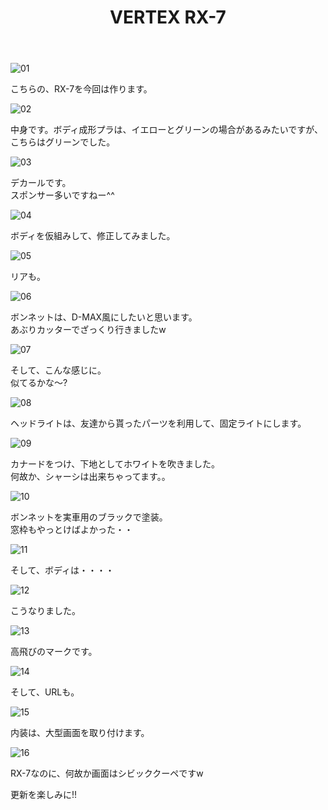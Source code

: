 ﻿---
layout: hobby
title: "VERTEX RX-7"
category: hobby
subcategory: diary
---

![01](/assets/hobby/diary/02/01.jpg)

こちらの、RX-7を今回は作ります。

![02](/assets/hobby/diary/02/02.jpg)

中身です。ボディ成形プラは、イエローとグリーンの場合があるみたいですが、こちらはグリーンでした。

![03](/assets/hobby/diary/02/03.jpg)

デカールです。  
スポンサー多いですねー^^

![04](/assets/hobby/diary/02/04.jpg)

ボディを仮組みして、修正してみました。

![05](/assets/hobby/diary/02/05.jpg)

リアも。

![06](/assets/hobby/diary/02/06.jpg)

ボンネットは、D-MAX風にしたいと思います。  
あぶりカッターでざっくり行きましたw

![07](/assets/hobby/diary/02/07.jpg)

そして、こんな感じに。  
似てるかな～?

![08](/assets/hobby/diary/02/08.jpg)

ヘッドライトは、友達から貰ったパーツを利用して、固定ライトにします。

![09](/assets/hobby/diary/02/09.jpg)

カナードをつけ、下地としてホワイトを吹きました。  
何故か、シャーシは出来ちゃってます。。

![10](/assets/hobby/diary/02/10.jpg)

ボンネットを実車用のブラックで塗装。  
窓枠もやっとけばよかった・・

![11](/assets/hobby/diary/02/11.jpg)

そして、ボディは・・・・

![12](/assets/hobby/diary/02/12.jpg)

こうなりました。

![13](/assets/hobby/diary/02/13.jpg)

高飛びのマークです。

![14](/assets/hobby/diary/02/14.jpg)

そして、URLも。

![15](/assets/hobby/diary/02/15.jpg)

内装は、大型画面を取り付けます。

![16](/assets/hobby/diary/02/16.jpg)

RX-7なのに、何故か画面はシビッククーペですw

更新を楽しみに!!